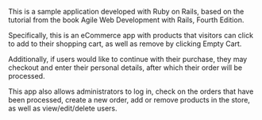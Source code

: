 This is a sample application developed with Ruby on Rails, based on the tutorial from
the book Agile Web Development with Rails, Fourth Edition. 

Specifically, this is an eCommerce app with products that visitors can click to add
to their shopping cart, as well as remove by clicking Empty Cart. 

Additionally, if users would like to continue with their purchase, they may checkout and
enter their personal details, after which their order will be processed.

This app also allows administrators to log in, check on the orders that have been processed,
create a new order, add or remove products in the store, as well as view/edit/delete users.

